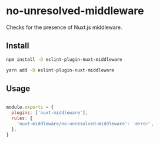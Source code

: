 # no-unresolved-middleware

Checks for the presence of Nuxt.js middleware.

## Install

```bash
npm install -D eslint-plugin-nuxt-middleware
```

```bash
yarn add -D eslint-plugin-nuxt-middleware
```

## Usage

```js:.eslintrc.js

module.exports = {
  plugins: ['nuxt-middleware'],
  rules: {
    'nuxt-middleware/no-unresolved-middleware': 'error',
  },
}
```
